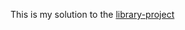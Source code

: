 This is my solution to the [library-project](https://www.theodinproject.com/courses/javascript/lessons/library?ref=lnav)
